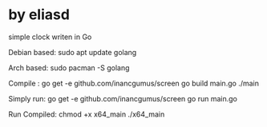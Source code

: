 # by eliasd

simple clock writen in Go


Debian based:
sudo apt update golang

Arch based:
sudo pacman -S golang



Compile :
go get -e github.com/inancgumus/screen
go build main.go
./main

Simply run: 
go get -e github.com/inancgumus/screen
go run main.go


Run Compiled:
chmod +x x64_main
./x64_main
